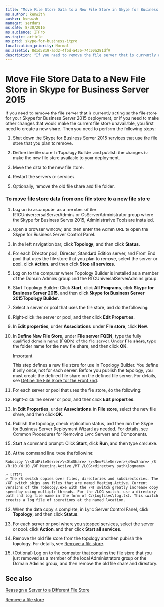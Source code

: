 ```yaml
---
title: "Move File Store Data to a New File Store in Skype for Business Server 2015"
ms.author: kenwith
author: kenwith
manager: serdars
ms.date: 8/30/2016
ms.audience: ITPro
ms.topic: article
ms.prod: skype-for-business-itpro
localization_priority: Normal
ms.assetid: 8d1d5819-add2-4f5d-a436-74c00a281df0
description: "If you need to remove the file server that is currently acting as the file store for your Skype for Business Server 2015 deployment, or if you need to make other changes that would make the current file store unavailable, you first need to create a new share. Then you need to perform the following steps:"
---
```


# Move File Store Data to a New File Store in Skype for Business Server 2015
 
If you need to remove the file server that is currently acting as the file store for your Skype for Business Server 2015 deployment, or if you need to make other changes that would make the current file store unavailable, you first need to create a new share. Then you need to perform the following steps:
  
1. Shut down the Skype for Business Server 2015 services that use the file store that you plan to remove.
    
2. Define the file store in Topology Builder and publish the changes to make the new file store available to your deployment.
    
3. Move the data to the new file store.
    
4. Restart the servers or services.
    
5. Optionally, remove the old file share and file folder.
    
### To move file store data from one file store to a new file store

1. Log on to a computer as a member of the RTCUniversersalServerAdmins or CsServerAdministrator group where the Skype for Business Server 2015, Administrative Tools are installed.
    
2.  Open a browser window, and then enter the Admin URL to open the Skype for Business Server Control Panel.  
    
3. In the left navigation bar, click **Topology**, and then click **Status**. 
    
4. For each Director pool, Director, Standard Edition server, and Front End pool that uses the file store that you plan to remove, select the server or pool, click **Action**, and then click **Stop all services**. 
    
5. Log on to the computer where Topology Builder is installed as a member of the Domain Admins group and the RTCUniversalServerAdmins group.
    
6. Start Topology Builder: Click **Start**, click **All Programs**, click **Skype for Business Server 2015**, and then click **Skype for Business Server 2015Topology Builder**.
    
7. Select a server or pool that uses the file store, and do the following:
    
1. Right-click the server or pool, and then click **Edit Properties**. 
    
2. In **Edit properties**, under **Associations**, under **File store**, click **New**.
    
3. In **Define New File Store**, under **File server FQDN**, type the fully qualified domain name (FQDN) of the file server. Under **File share**, type the folder name for the new file share, and then click **OK**.
    
    > [!IMPORTANT]
    > This step defines a new file store for use in Topology Builder. You define it only once, not for each server. Before you publish the topology, you must create the defined file share on the defined file server. For details, see [Define the File Store for the Front End](http://technet.microsoft.com/library/90994400-c4e5-4509-af41-121ac716fbca.aspx). 
  
8. For each server or pool that uses the file store, do the following:
    
1. Right-click the server or pool, and then click **Edit properties**.
    
2. In **Edit Properties**, under **Associations**, in **File store**, select the new file share, and then click **OK**.
    
9. Publish the topology, check replication status, and then run the Skype for Business Server Deployment Wizard as needed. For details, see [Common Procedures for Removing Lync Servers and Components](http://technet.microsoft.com/library/5438ce1e-57fa-4031-8bdb-3af6581d901b.aspx).
    
10. Start a command prompt: Click **Start**, click **Run**, and then type cmd.exe.
    
11. At the command line, type the following:
    
  ```
  Robocopy \\<OldFileServer>\<OldShare> \\<NewFileServer>\<NewShare> /S /R:10 /W:10 /XF Meeting.Active /MT /LOG:<directory path\logname>

  ```

    > [!TIP]
    > The /S switch copies over files, directories and subdirectories. The /XF switch skips any files that are named Meeting.Active. Current versions of the robocopy.exe with the /MT switch greatly increase copy speed by using multiple threads. For the /LOG switch, use a directory path and log file name in the form of C:\Logfiles\log.txt. This switch creates a log file of operations at the named location. 
  
12. When the data copy is complete, in Lync Server Control Panel, click **Topology**, and then click **Status**.
    
13. For each server or pool where you stopped services, select the server or pool, click **Action**, and then click **Start all services**. 
    
14. Remove the old file store from the topology and then publish the topology. For details, see [Remove a file store](http://technet.microsoft.com/library/1ba7eb15-5c87-4357-b4d8-f59409ac7f71.aspx).
    
15. (Optional) Log on to the computer that contains the file store that you just removed as a member of the local Administrators group or the Domain Admins group, and then remove the old file share and directory.
    
## See also

[Reassign a Server to a Different File Store](http://technet.microsoft.com/library/18509cce-a4d2-4537-a822-f99de6d7598e.aspx)
  
[Remove a file store](http://technet.microsoft.com/library/1ba7eb15-5c87-4357-b4d8-f59409ac7f71.aspx)